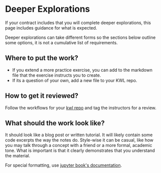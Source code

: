 # Deeper Explorations

If your contract includes that you will complete deeper explorations, this page includes guidance for what is expected.

Deeper explorations can take different forms so the sections below outline some options, it is not a cumulative list of requirements.



## Where to put the work?

- If you extend a more practice exercise, you can add to the markdown file that the exercise instructs you to create.
- If its a question of your own, add a new file to your KWL repo.

## How to get it reviewed?


Follow the workflows for your [kwl repo](kwlworkflows) and tag the instructors for a review. 

## What should the work look like?

It should look like a blog post or written tutorial.  It will likely contain some code excerpts the way the notes do. Style-wise it can be casual, like how you may talk through a concept with a friend or a more formal, academic tone.  What is important is that it clearly demonstrates that you understand the material.


For special formatting, use [jupyter book's documentation](https://jupyterbook.org/content/myst.html).  

